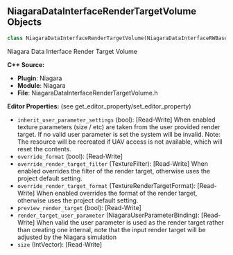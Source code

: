 ## NiagaraDataInterfaceRenderTargetVolume Objects

```python
class NiagaraDataInterfaceRenderTargetVolume(NiagaraDataInterfaceRWBase)
```

Niagara Data Interface Render Target Volume

**C++ Source:**

- **Plugin**: Niagara
- **Module**: Niagara
- **File**: NiagaraDataInterfaceRenderTargetVolume.h

**Editor Properties:** (see get_editor_property/set_editor_property)

- ``inherit_user_parameter_settings`` (bool):  [Read-Write] When enabled texture parameters (size / etc) are taken from the user provided render target.
  If no valid user parameter is set the system will be invalid.
  Note: The resource will be recreated if UAV access is not available, which will reset the contents.
- ``override_format`` (bool):  [Read-Write]
- ``override_render_target_filter`` (TextureFilter):  [Read-Write] When enabled overrides the filter of the render target, otherwise uses the project default setting.
- ``override_render_target_format`` (TextureRenderTargetFormat):  [Read-Write] When enabled overrides the format of the render target, otherwise uses the project default setting.
- ``preview_render_target`` (bool):  [Read-Write]
- ``render_target_user_parameter`` (NiagaraUserParameterBinding):  [Read-Write] When valid the user parameter is used as the render target rather than creating one internal, note that the input render target will be adjusted by the Niagara simulation
- ``size`` (IntVector):  [Read-Write]

<a id="unreal.NiagaraDIRigidMeshCollisionFunctionLibrary"></a>